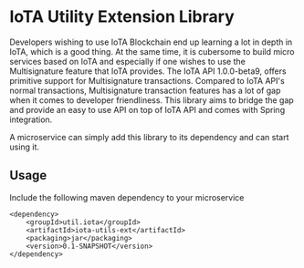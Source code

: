 # IoTA Utility Extension Library

Developers wishing to use IoTA Blockchain end up learning a lot in depth in IoTA, which is a good thing.
At the same time, it is cubersome to build micro services based on IoTA and especially if one wishes to use the
Multisignature feature that IoTA provides. The IoTA API 1.0.0-beta9, offers primitive support for Multisignature transactions.
Compared to IoTA API's normal transactions, Multisignature transaction features has a lot of gap when it comes to developer
friendliness. This library aims to bridge the gap and provide an easy to use API on top of IoTA API and comes with Spring integration.

A microservice can simply add this library to its dependency and can start using it.

## Usage
Include the following maven dependency to your microservice

```
<dependency>
    <groupId>util.iota</groupId>
    <artifactId>iota-utils-ext</artifactId>
    <packaging>jar</packaging>
    <version>0.1-SNAPSHOT</version>
</dependency>
```

